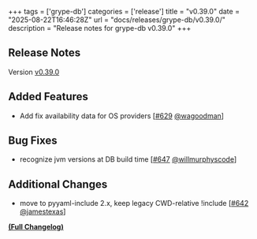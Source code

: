 +++
tags = ['grype-db']
categories = ['release']
title = "v0.39.0"
date = "2025-08-22T16:46:28Z"
url = "docs/releases/grype-db/v0.39.0/"
description = "Release notes for grype-db v0.39.0"
+++

## Release Notes

Version [v0.39.0](https://github.com/anchore/grype-db/releases/tag/v0.39.0)

## Added Features

- Add fix availability data for OS providers [[#629](https://github.com/anchore/grype-db/pull/629) [@wagoodman](https://github.com/wagoodman)]

## Bug Fixes

- recognize jvm versions at DB build time [[#647](https://github.com/anchore/grype-db/pull/647) [@willmurphyscode](https://github.com/willmurphyscode)]

## Additional Changes

- move to pyyaml-include 2.x, keep legacy CWD-relative !include [[#642](https://github.com/anchore/grype-db/pull/642) [@jamestexas](https://github.com/jamestexas)]

**[(Full Changelog)](https://github.com/anchore/grype-db/compare/v0.38.0...v0.39.0)**
